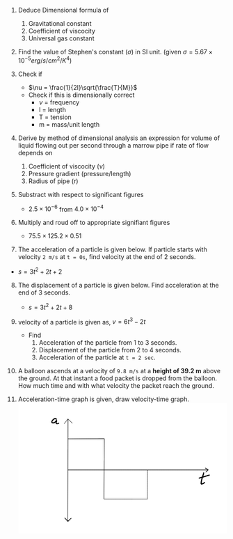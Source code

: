 1. Deduce Dimensional formula of 
   1. Gravitational constant 
   2. Coefficient of viscocity 
   3. Universal gas constant 

2. Find the value of Stephen's constant ($\sigma$) in SI unit. (given $\sigma = 5.67\times 10^{-5} erg/s/cm^2/K^4$)

3. Check if 
   - $\nu = \frac{1}{2l}\sqrt{\frac{T}{M}}$
   - Check if this is dimensionally correct
     - $\nu$ = frequency 
     - l = length 
     - T = tension 
     - m = mass/unit length

4. Derive by method of dimensional analysis an expression for volume of liquid flowing out per second through a marrow pipe if rate of flow depends on 
   1. Coefficient of viscocity ($\nu$)
   2. Pressure gradient (pressure/length)
   3. Radius of pipe (r)

5. Substract with respect to significant figures 
   - $2.5 \times 10^{-6}$ from $4.0 \times 10^{-4}$

6. Multiply and roud off to appropriate signifiant figures
   - $75.5 \times 125.2 \times 0.51$

7. The acceleration of a particle is given below. If particle starts with velocity `2 m/s` at `t = 0s`, find velocity at the end of 2 seconds.
  - $s=3t^2+2t+2$

8. The displacement of a particle is given below. Find acceleration at the end of 3 seconds. 
   - $s=3t^2+2t+8$

9. velocity of a particle is given as, $v= 6t^3-2t$
   - Find 
     1. Acceleration of the particle from 1 to 3 seconds.
     2. Displacement of the particle from 2 to 4 seconds. 
     3. Acceleration of the particle at `t = 2 sec`.

10. A balloon ascends at a velocity of `9.8 m/s` at a **height of 39.2 m** above the ground. At that instant a food packet is dropped from the balloon. How much time and with what velocity the packet reach the ground. 
11. Acceleration-time graph is given, draw velocity-time graph. 
![acc-time-graph](./src/acc-time-graph.png)